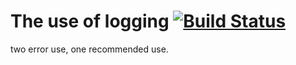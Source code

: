 # The use of logging [![Build Status](https://travis-ci.org/fooofei/py_logging.svg?branch=master)](https://travis-ci.org/fooofei/py_logging)

two error use, one recommended use.